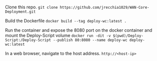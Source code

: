 Clone this repo.
`git clone https://github.com/jrecchia1029/WAN-Core-Deployment.git`

Build the Dockerfile
`docker build --tag deploy-wc:latest .`

Run the container and expose the 8080 port on the docker container and mount the Deploy-Script volume
`docker run -dit -v $(pwd)/Deploy-Script:/Deploy-Script --publish 80:8080 --name deploy-wc deploy-wc:latest`

In a web browser, navigate to the host address.
`http://<host-ip>`